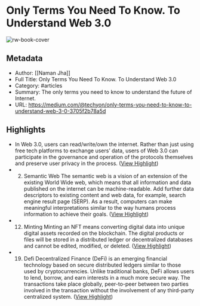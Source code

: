 # Only Terms You Need To Know. To Understand Web 3.0

![rw-book-cover](https://readwise-assets.s3.amazonaws.com/media/uploaded_book_covers/profile_1073452/13d-KEJJVlkTQAS-mO7Hy6w.jpeg)

## Metadata
- Author: [[Naman Jha]]
- Full Title: Only Terms You Need To Know. To Understand Web 3.0
- Category: #articles
- Summary: The only terms you need to know to understand the future of Internet.
- URL: https://medium.com/@techyon/only-terms-you-need-to-know-to-understand-web-3-0-3705f2b78a5d

## Highlights
- In Web 3.0, users can read/write/own the internet. Rather than just using free tech platforms to exchange users’ data, users of Web 3.0 can participate in the governance and operation of the protocols themselves and preserve user privacy in the process. ([View Highlight](https://read.readwise.io/read/01hb0r24jwcsdf5d7fv78mtkf9))
- 2. Semantic Web
  The semantic web is a vision of an extension of the existing World Wide web, which means that all information and data published on the internet can be machine-readable.
  Add further data descriptors to existing content and web data, for example, search engine result page (SERP). As a result, computers can make meaningful interpretations similar to the way humans process information to achieve their goals. ([View Highlight](https://read.readwise.io/read/01hb0r2qfqt0cxbyxf8q83meeh))
- 12. Minting
  Minting an NFT means converting digital data into unique digital assets recorded on the blockchain. The digital products or files will be stored in a distributed ledger or decentralized databases and cannot be edited, modified, or deleted. ([View Highlight](https://read.readwise.io/read/01hb0r4h3y23t369b9nx9pb6ef))
- 19. Defi
  Decentralized Finance (DeFi) is an emerging financial technology based on secure distributed ledgers similar to those used by cryptocurrencies.
  Unlike traditional banks, DeFi allows users to lend, borrow, and earn interests in a much more secure way. The transactions take place globally, peer-to-peer between two parties involved in the transaction without the involvement of any third-party centralized system. ([View Highlight](https://read.readwise.io/read/01hb0r5xnd6hac96xncrwpz6b8))
